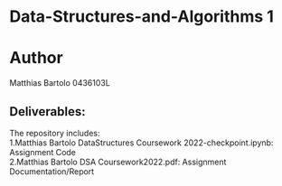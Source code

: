# Data-Structures-and-Algorithms 1
 
# Author
Matthias Bartolo 0436103L

## Deliverables:
The repository includes:<br />
1.Matthias Bartolo DataStructures Coursework 2022-checkpoint.ipynb: Assignment Code<br />
2.Matthias Bartolo DSA Coursework2022.pdf: Assignment Documentation/Report
